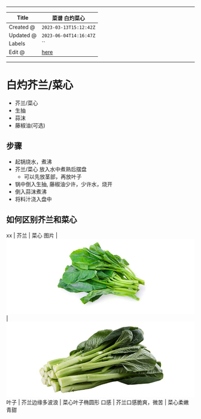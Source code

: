 -----

| Title     | 菜谱 白灼菜心                                           |
| --------- | ------------------------------------------------- |
| Created @ | `2023-03-13T15:12:42Z`                            |
| Updated @ | `2023-06-04T14:16:47Z`                            |
| Labels    | \`\`                                              |
| Edit @    | [here](https://github.com/junxnone/shi/issues/27) |

-----

# 白灼芥兰/菜心

  - 芥兰/菜心
  - 生抽
  - 蒜沫
  - 藤椒油(可选)

## 步骤

  - 起锅烧水，煮沸
  - 芥兰/菜心 放入水中煮熟后摆盘
      - 可以先放茎部，再放叶子
  - 锅中倒入生抽, 藤椒油少许，少许水，烧开
  - 倒入蒜沫煮沸
  - 将料汁浇入盘中

## 如何区别芥兰和菜心

xx | 芥兰 | 菜心 图片 |
![image](media/ecec892a71e3070603c85b5595d6940f283022ee.png) |
![image](media/d67affa48b630332821478a5891b0f5fe70d4ba9.png) 叶子 |
芥兰边缘多波浪 | 菜心叶子椭圆形 口感 | 芥兰口感脆爽，微苦 | 菜心柔嫩 青甜
